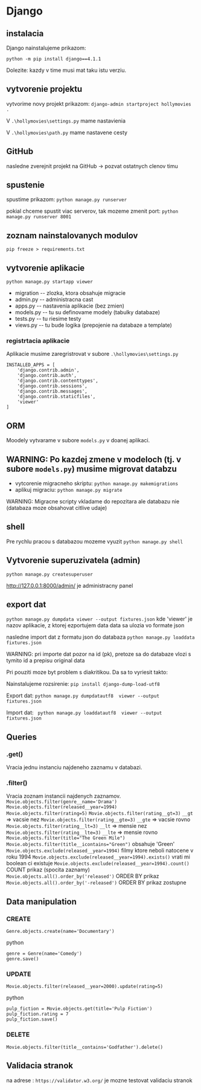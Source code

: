 # Django

## instalacia
Django nainstalujeme prikazom: 

`python -m pip install django==4.1.1`

Dolezite: kazdy v time musi mat taku istu verziu.

## vytvorenie projektu
vytvorime novy projekt prikazom:
`django-admin startproject hollymovies .`

V `.\hollymovies\settings.py` mame nastavienia

V `.\hollymovies\path.py` mame nastavene cesty

## GitHub 

nasledne zverejnit projekt na GitHub -> pozvat ostatnych clenov timu

## spustenie

spustime prikazom: `python manage.py runserver`

pokial chceme spustit viac serverov, tak mozeme zmenit port:
`python manage.py runserver 8001`

## zoznam nainstalovanych modulov 
`pip freeze > requirements.txt`

## vytvorenie aplikacie 
`python manage.py startapp viewer`

- migration -- zlozka, ktora obsahuje migracie
- admin.py -- administracna cast
- apps.py -- nastavenia aplikacie (bez zmien)
- models.py -- tu su definovame modely (tabulky databaze)
- tests.py -- tu riesime testy 
- views.py --  tu bude logika  (prepojenie na databaze a template)

### registrtacia aplikacie

Aplikacie musime zaregristrovat v subore `.\hollymovies\settings.py`

```
INSTALLED_APPS = [
    'django.contrib.admin',
    'django.contrib.auth',
    'django.contrib.contenttypes',
    'django.contrib.sessions',
    'django.contrib.messages',
    'django.contrib.staticfiles',
    'viewer'
]
```
## ORM 

Moodely vytvarame v subore `models.py` v doanej aplikaci.

## WARNING: Po kazdej zmene v modeloch (tj. v subore `models.py`) musime migrovat databzu

- vytcorenie migracneho skriptu: `python manage.py makemigrations`
- aplikuj migraciu: `python manage.py migrate`

WARNING: Migracne scripty vkladame do repozitara ale databazu nie (databaza moze obsahovat citlive udaje)

## shell 

Pre rychlu pracou s databazou mozeme vyuzit `python manage.py shell`

## Vytvorenie superuzivatela (admin)
`python manage.py createsuperuser`

http://127.0.0.1:8000/admin/ je administracny panel 

## export dat
`python manage.py dumpdata viewer --output fixtures.json`
kde 'viewer' je nazov aplikacie, z ktorej ezportujem data
data sa ulozia vo formate json

nasledne import dat z formatu json do databaza
`python manage.py loaddata fixtures.json`

WARNING: pri importe dat pozor na id (pk), pretoze sa do databaze vlozi s tymito id a prepisu original data

Pri pouziti moze byt problem s diakritikou. Da sa to vyriesit takto:

Nainstalujeme rozsirenie:
`pip install django-dump-load-utf8`

Export dat:
 `python manage.py dumpdatautf8  viewer --output fixtures.json `

Import dat:
` python manage.py loaddatautf8  viewer --output fixtures.json`


## Queries

### .get()
Vracia jednu instanciu najdeneho zaznamu v databazi.

### .filter()
Vracia zoznam instancii najdenych zaznamov.
`Movie.objects.filter(genre__name='Drama')`
`Movie.objects.filter(released__year=1994)`
`Movie.objects.filter(rating=5)`
`Movie.objects.filter(rating__gt=3)` `__gt` => vacsie nez
`Movie.objects.filter(rating__gte=3)` `__gte` => vacsie rovno
`Movie.objects.filter(rating__lt=3)` `__lt` => mensie nez
`Movie.objects.filter(rating__lte=3)` `__lte` => mensie rovno
`Movie.objects.filter(title="The Green Mile")`
`Movie.objects.filter(title__icontains="Green")` obsahuje 'Green'
`Movie.objects.exclude(released__year=1994)` filmy ktore neboli natocene v roku 1994
`Movie.objects.exclude(released__year=1994).exists()` vrati mi boolean ci existuje
`Movie.objects.exclude(released__year=1994).count()` COUNT prikaz (spocita zaznamy)
`Movie.objects.all().order_by('released')` ORDER BY prikaz
`Movie.objects.all().order_by('-released')` ORDER BY prikaz zostupne

## Data manipulation

### CREATE
`Genre.objects.create(name='Documentary')`

python
```
genre = Genre(name='Comedy')
genre.save()
```

### UPDATE 

`Movie.objects.filter(released__year=2000).update(rating=5)`

python
```
pulp_fiction = Movie.objects.get(title='Pulp Fiction')
pulp_fiction.rating = 7
pulp_fiction.save()
```

### DELETE
`Movie.objects.filter(title__contains='Godfather').delete()`

## Validacia stranok

na adrese : `https://validator.w3.org/` je mozne testovat validaciu stranok